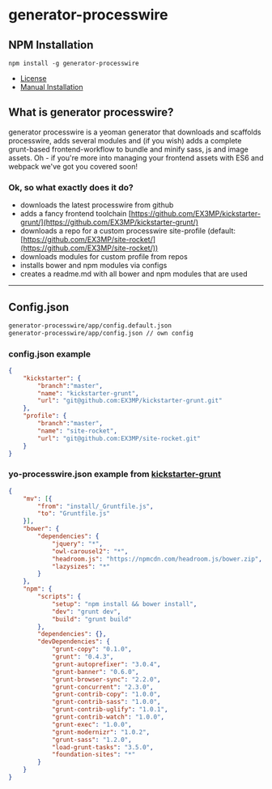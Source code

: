 # generator-processwire

## NPM Installation

```
npm install -g generator-processwire
```

- [License](license.txt)
- [Manual Installation](install.md)

## What is generator processwire?

generator processwire is a yeoman generator that downloads and scaffolds  processwire, adds several modules and (if you wish) adds a complete grunt-based frontend-workflow to bundle and minify sass, js and image assets. Oh - if you're more into managing your frontend assets with ES6 and webpack we've got you covered soon!

### Ok, so what exactly does it do?
- downloads the latest processwire from github
- adds a fancy frontend toolchain [https://github.com/EX3MP/kickstarter-grunt/](https://github.com/EX3MP/kickstarter-grunt/)
- downloads a repo for a custom processwire site-profile (default: [https://github.com/EX3MP/site-rocket/](https://github.com/EX3MP/site-rocket/))
- downloads modules for custom profile from repos
- installs bower and npm modules via  configs
- creates a readme.md with all bower and npm modules that are used

--------------------------------------------------------------------------------

## Config.json

```bash
generator-processwire/app/config.default.json
generator-processwire/app/config.json // own config
```

### config.json example

```json
{
    "kickstarter": {
        "branch":"master",
        "name": "kickstarter-grunt",
        "url": "git@github.com:EX3MP/kickstarter-grunt.git"
    },
    "profile": {
        "branch":"master",
        "name": "site-rocket",
        "url": "git@github.com:EX3MP/site-rocket.git"
    }
}
```

### yo-processwire.json example from [kickstarter-grunt](https://github.com/EX3MP/kickstarter-grunt)

```json
{
    "mv": [{
        "from": "install/_Gruntfile.js",
        "to": "Gruntfile.js"
    }],
    "bower": {
        "dependencies": {
            "jquery": "*",
            "owl-carousel2": "*",
            "headroom.js": "https://npmcdn.com/headroom.js/bower.zip",
            "lazysizes": "*"
        }
    },
    "npm": {
        "scripts": {
            "setup": "npm install && bower install",
            "dev": "grunt dev",
            "build": "grunt build"
        },
        "dependencies": {},
        "devDependencies": {
            "grunt-copy": "0.1.0",
            "grunt": "0.4.3",
            "grunt-autoprefixer": "3.0.4",
            "grunt-banner": "0.6.0",
            "grunt-browser-sync": "2.2.0",
            "grunt-concurrent": "2.3.0",
            "grunt-contrib-copy": "1.0.0",
            "grunt-contrib-sass": "1.0.0",
            "grunt-contrib-uglify": "1.0.1",
            "grunt-contrib-watch": "1.0.0",
            "grunt-exec": "1.0.0",
            "grunt-modernizr": "1.0.2",
            "grunt-sass": "1.2.0",
            "load-grunt-tasks": "3.5.0",
            "foundation-sites": "*"
        }
    }
}
```
